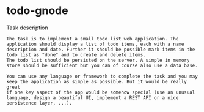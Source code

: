 # todo-gnode

Task description

    The task is to implement a small todo list web application. The
    application should display a list of todo items, each with a name
    description and date. Further it should be possible mark items in the
    todo list as "done" and to create and delete items.
    The todo list should be persisted on the server. A simple in memory
    store should be sufficient but you can of course also use a data base.

    You can use any language or framework to complete the task and you may
    keep the application as simple as possible. But it would be really great
    if one key aspect of the app would be somehow special (use an unusual
    language, design a beautiful UI, implement a REST API or a nice
    persistence layer, ...).
